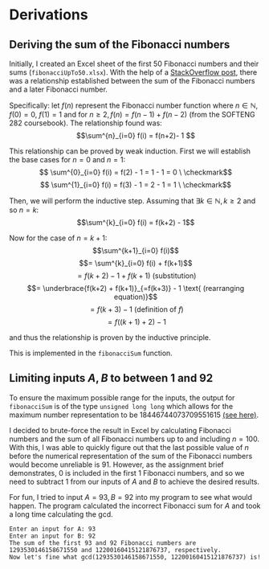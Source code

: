 # Derivations

## Deriving the sum of the Fibonacci numbers
Initially, I created an Excel sheet of the first 50 Fibonacci numbers and their sums (`fibonacciUpTo50.xlsx`). With the help of a [StackOverflow post](https://math.stackexchange.com/questions/1211909/sum-of-fibonacci-numbers), there was a relationship established between the sum of the Fibonacci numbers and a later Fibonacci number.

Specifically: let $f(n)$ represent the Fibonacci number function where $n \in \mathbb{N}$, $f(0) = 0$, $f(1) = 1$ and for $n \geq 2, f(n) = f(n - 1) + f(n - 2)$ (from the SOFTENG 282 coursebook). The relationship found was:
$$\sum^{n}_{i=0} f(i) = f(n+2)- 1 $$

This relationship can be proved by weak induction. First we will establish the base cases for $n=0$ and $n=1$:
$$ \sum^{0}_{i=0} f(i) = f(2) - 1 = 1 - 1 = 0 \ \checkmark$$
$$ \sum^{1}_{i=0} f(i) = f(3) - 1 = 2 - 1 = 1 \ \checkmark$$

Then, we will perform the inductive step. Assuming that $\exists k \in \mathbb{N}, k \geq 2$ and so $n = k$:
$$\sum^{k}_{i=0} f(i) = f(k+2) - 1$$

Now for the case of $n = k + 1$:
$$\sum^{k+1}_{i=0} f(i)$$
$$= \sum^{k}_{i=0} f(i) + f(k+1)$$
$$= f(k+2) - 1 + f(k+1) \text{ (substitution)}$$
$$= \underbrace{f(k+2) + f(k+1)}_{=f(k+3)} - 1 \text{ (rearranging equation)}$$
$$= f(k+3) - 1 \text{ (definition of } f \text{)}$$
$$= f((k+1)+2) - 1$$

and thus the relationship is proven by the inductive principle.

This is implemented in the `fibonacciSum` function.

## Limiting inputs $A, B$ to between 1 and 92

To ensure the maximum possible range for the inputs, the output for `fibonacciSum` is of the type `unsigned long long` which allows for the maximum number representation to be $18446744073709551615$ [(see here)](https://www.open-std.org/jtc1/sc22/wg14/www/docs/n1256.pdf).

I decided to brute-force the result in Excel by calculating Fibonacci numbers and the sum of all Fibonacci numbers up to and including $n = 100$. With this, I was able to quickly figure out that the last possible value of $n$ before the numerical representation of the sum of the Fibonacci numbers would become unreliable is $91$. However, as the assignment brief demonstrates, $0$ is included in the first $1$ Fibonacci numbers, and so we need to subtract $1$ from our inputs of $A$ and $B$ to achieve the desired results.

For fun, I tried to input $A=93, B=92$ into my program to see what would happen. The program calculated the incorrect Fibonacci sum for $A$ and took a long time calculating the $\text{gcd}$.
```
Enter an input for A: 93
Enter an input for B: 92
The sum of the first 93 and 92 Fibonacci numbers are 1293530146158671550 and 12200160415121876737, respectively.
Now let's fine what gcd(1293530146158671550, 12200160415121876737) is!
```